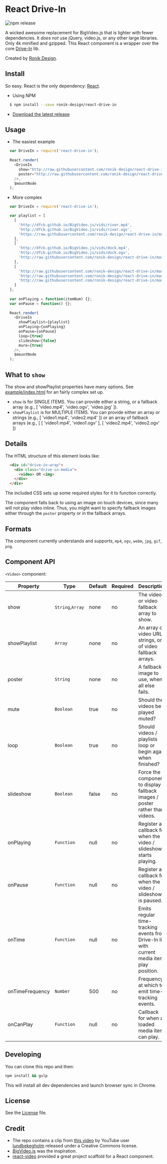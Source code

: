 # React Drive-In

![npm release](https://img.shields.io/npm/v/react-drive-in.svg?style=flat)

A wicked awesome replacement for BigVideo.js that is lighter with fewer dependencies. It _does not_ use jQuery, video.js, or any other large libraries. Only 4k minified and gzipped. This React component is a wrapper over the core [Drive-In](https://github.com/ronik-design/drive-in) lib. 

Created by [Ronik Design](http://www.ronikdesign.com).

## Install

So easy. React is the only dependency:
[React](http://facebook.github.io/react/downloads.html).

- Using NPM
```bash
  $ npm install --save ronik-design/react-drive-in
```

- [Download the latest release](https://github.com/ronik-design/react-drive-in/releases/latest)

## Usage

- The easiest example
```javascript
  var DriveIn = require('react-drive-in');
  
  React.render(
    <DriveIn 
      show="http://raw.githubusercontent.com/ronik-design/react-drive-in/master/example/glacier.mp4"
      poster="http://raw.githubusercontent.com/ronik-design/react-drive-in/master/example/glacier.jpg"
    />,
    $mountNode
  );
```

- More complex
```javascript
  var DriveIn = require('react-drive-in');

  var playlist = [
    [
      'http://dfcb.github.io/BigVideo.js/vids/river.mp4',
      'http://dfcb.github.io/BigVideo.js/vids/river.ogv',
      'https://raw.githubusercontent.com/ronik-design/react-drive-in/master/example/river.jpg'
    ],
    [
      'http://dfcb.github.io/BigVideo.js/vids/dock.mp4',
      'http://dfcb.github.io/BigVideo.js/vids/dock.ogv',
      'http://raw.githubusercontent.com/ronik-design/react-drive-in/master/example/dock.jpg'
    ],
    [
      'http://raw.githubusercontent.com/ronik-design/react-drive-in/master/example/glacier.mp4',
      'http://raw.githubusercontent.com/ronik-design/react-drive-in/master/example/glacier.ogv',
      'http://raw.githubusercontent.com/ronik-design/react-drive-in/master/example/glacier.jpg'
    ]
  ];
  
  var onPlaying = function(itemNum) {};
  var onPause = function() {};
      
  React.render(
    <DriveIn 
      showPlaylist={playlist}
      onPlaying={onPlaying}
      onPause={onPause}
      loop={true}
      slideshow={false}
      mure={true}
    />,
    $mountNode
  );
```

## What to `show`

The show and showPlaylist properties have many options. See [example/index.html](example/index.html) for an fairly complex set up.

- `show` is for SINGLE ITEMS. You can provide either a string, or a fallback array (e.g., [ 'video.mp4', 'video.ogv', 'video.jpg' ]). 
- `showPlaylist` is for MULTIPLE ITEMS. You can provide either an array or strings (e.g., [ 'video1.mp4', 'video2.mp4' ]) or an array of fallback arrays (e.g., [ [ 'video1.mp4', 'video1.ogv' ], [ 'video2.mp4', 'video2.ogv' ])

## Details

The HTML structure of this element looks like:

```html
  <div id="drive-in-wrap">
    <div class="drive-in-media">
      <video> OR <img>
    </div>
  </div>
```

The included CSS sets up some required styles for it to function correctly.

The component falls back to using an image on touch devices, since many will not play video inline. Thus, you might want to specify fallback images either through the `poster` property or in the fallback arrays.

## Formats

The component currently understands and supports, `mp4`, `ogv`, `webm`, `jpg`, `gif`, `png`.

## Component API

`<Video>` component:

Property | Type | Default | Required | Description
-------- | ---- | ------- | -------- |-----------
show | `String`,`Array` | none | no | The video or video fallback array to show.
showPlaylist | `Array` | none | no | An array of video URL strings, or of video fallback arrays.
poster | `String` | none | no | A fallback image to use, when all else fails.
mute | `Boolean` | true | no | Should the videos be played muted?
loop | `Boolean` | true | no | Should videos / playlists loop or begin again when finished?
slideshow | `Boolean` | false | no | Force the component to display fallback images / poster rather than videos.
onPlaying | `Function` | null | no | Register a callback for when the video / slideshow starts playing.
onPause | `Function` | null | no | Register a callback for when the video / slideshow is paused.
onTime | `Function` | null | no | Emits regular time-tracking events from Drive-In lib with current media item play position.
onTimeFrequency | `Number` | 500 | no | Frequency at which to emit time-tracking events.
onCanPlay | `Function` | null | no | Callback for when a loaded media item can play.

## Developing

You can clone this repo and then:

```bash
npm install && gulp
```

This will install all dev dependencies and launch browser sync in Chrome.

## License

See the [License](LICENSE) file.

## Credit

- The repo contains a clip from [this video](https://www.youtube.com/watch?v=U7IC-L2fq2o) by YouTube user [lundbekegholm](https://www.youtube.com/channel/UCMx-iVKPpKiRPQfc39nXvXw?spfreload=10) released under a Creative Commons license.
- [BigVideo.js](http://dfcb.github.io/BigVideo.jj/) was the inspiration.
- [react-video](https://github.com/pedronauck/react-video) provided a great project scaffold for a React component.

